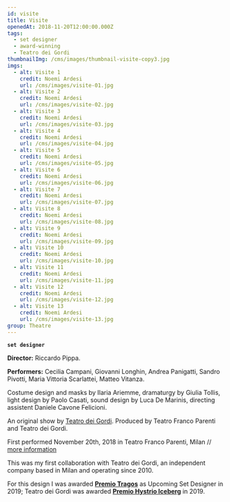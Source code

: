 ```yaml
---
id: visite
title: Visite
openedAt: 2018-11-20T12:00:00.000Z
tags:
  - set designer
  - award-winning
  - Teatro dei Gordi
thumbnailImg: /cms/images/thumbnail-visite-copy3.jpg
imgs:
  - alt: Visite 1
    credit: Noemi Ardesi
    url: /cms/images/visite-01.jpg
  - alt: Visite 2
    credit: Noemi Ardesi
    url: /cms/images/visite-02.jpg
  - alt: Visite 3
    credit: Noemi Ardesi
    url: /cms/images/visite-03.jpg
  - alt: Visite 4
    credit: Noemi Ardesi
    url: /cms/images/visite-04.jpg
  - alt: Visite 5
    credit: Noemi Ardesi
    url: /cms/images/visite-05.jpg
  - alt: Visite 6
    credit: Noemi Ardesi
    url: /cms/images/visite-06.jpg
  - alt: Visite 7
    credit: Noemi Ardesi
    url: /cms/images/visite-07.jpg
  - alt: Visite 8
    credit: Noemi Ardesi
    url: /cms/images/visite-08.jpg
  - alt: Visite 9
    credit: Noemi Ardesi
    url: /cms/images/visite-09.jpg
  - alt: Visite 10
    credit: Noemi Ardesi
    url: /cms/images/visite-10.jpg
  - alt: Visite 11
    credit: Noemi Ardesi
    url: /cms/images/visite-11.jpg
  - alt: Visite 12
    credit: Noemi Ardesi
    url: /cms/images/visite-12.jpg
  - alt: Visite 13
    credit: Noemi Ardesi
    url: /cms/images/visite-13.jpg
group: Theatre
---
```

**`set designer`**

**Director:** Riccardo Pippa.

**Performers:** Cecilia Campani, Giovanni Longhin, Andrea Panigatti, Sandro Pivotti, Maria Vittoria Scarlattei, Matteo Vitanza.

Costume design and masks by Ilaria Ariemme, dramaturgy by Giulia Tollis, light design by Paolo Casati, sound design by Luca De Marinis, directing assistent Daniele Cavone Felicioni.

An original show by [Teatro dei Gordi](https://www.teatrodeigordi.it/en/home/). Produced by Teatro Franco Parenti and Teatro dei Gordi.

First performed November 20th, 2018 in Teatro Franco Parenti, Milan // [more information](https://www.teatrodeigordi.it/visite/)

This was my first collaboration with Teatro dei Gordi, an independent company based in Milan and operating since 2010. 

For this design I was awarded [**Premio Tragos**](https://tragos.it/14a-edizione-tragos-2019-2/) as Upcoming Set Designer in 2019; Teatro dei Gordi was awarded [**Premio Hystrio Iceberg**](https://premiohystrio.org) in 2019.
